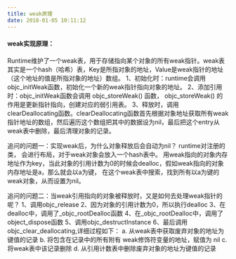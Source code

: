 ```yaml
---
title: weak原理
date: 2018-01-05 10:11:12
---
```

#### weak实现原理：

Runtime维护了一个weak表，用于存储指向某个对象的所有weak指针。weak表其实是一个hash（哈希）表，Key是所指对象的地址，Value是weak指针的地址（这个地址的值是所指对象的地址）数组。
1、初始化时：runtime会调用objc_initWeak函数，初始化一个新的weak指针指向对象的地址。
2、添加引用时：objc_initWeak函数会调用 objc_storeWeak() 函数， objc_storeWeak() 的作用是更新指针指向，创建对应的弱引用表。
3、释放时，调用clearDeallocating函数。clearDeallocating函数首先根据对象地址获取所有weak指针地址的数组，然后遍历这个数组把其中的数据设为nil，最后把这个entry从weak表中删除，最后清理对象的记录。

追问的问题一：实现weak后，为什么对象释放后会自动为nil？
runtime对注册的类， 会进行布局，对于weak对象会放入一个hash表中。 用weak指向的对象内存地址作为key，当此对象的引用计数为0的时候会dealloc，假如weak指向的对象内存地址是a，那么就会以a为键， 在这个weak表中搜索，找到所有以a为键的weak对象，从而设置为nil。

追问的问题二：当weak引用指向的对象被释放时，又是如何去处理weak指针的呢？
1、调用objc_release
2、因为对象的引用计数为0，所以执行dealloc
3、在dealloc中，调用了_objc_rootDealloc函数
4、在_objc_rootDealloc中，调用了object_dispose函数
5、调用objc_destructInstance
6、最后调用objc_clear_deallocating,详细过程如下：
a. 从weak表中获取废弃对象的地址为键值的记录
b. 将包含在记录中的所有附有 weak修饰符变量的地址，赋值为 nil
c. 将weak表中该记录删除
d. 从引用计数表中删除废弃对象的地址为键值的记录